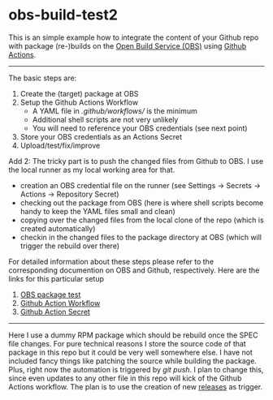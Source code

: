 # obs-build-test2
This is an simple example how to integrate the content of your Github repo with package (re-)builds on the [Open Build Service (OBS)](https://build.opensuse.org/) using [Github Actions](https://github.com/features/actions).

---

The basic steps are:

1. Create the (target) package at OBS
2. Setup the Github Actions Workflow
   - A YAML file in *.github/workflows/* is the minimum
   - Additional shell scripts are not very unlikely
   - You will need to reference your OBS credentials (see next point)
3. Store your OBS credentials as an Actions Secret
4. Upload/test/fix/improve

Add 2: The tricky part is to push the changed files from Github to OBS. I use the local runner as my local working area for that.

- creation an OBS credential file on the runner (see Settings -> Secrets -> Actions -> Repository Secret)
- checking out the package from OBS (here is where shell scripts become handy to keep the YAML files small and clean)
- copying over the changed files from the local clone of the repo (which is created automatically)
- checkin in the changed files to the package directory at OBS (which will trigger the rebuild over there)

For detailed information about these steps please refer to the corresponding documention on OBS and Github, respectively. Here are the links for this particular setup

1. [OBS package test](https://build.opensuse.org/package/show/home:useidel/test)
2. [Github Action Workflow](https://github.com/useidel/obs-build-test2/actions/workflows/rpmbuild_obs.yml)
3. [Github Action Secret](https://github.com/useidel/obs-build-test2/settings/secrets/actions)

---

Here I use a dummy RPM package which should be rebuild once the SPEC file changes. For pure technical reasons I store the source code of that package in this repo but it could be very well somewhere else. I have not included fancy things like patching the source while building the package. Plus, right now the automation is triggered by *git push*. I plan to change this, since even updates to any other file in this repo will kick of the Github Actions workflow. The plan is to use the creation of new [releases](https://docs.github.com/en/repositories/releasing-projects-on-github/managing-releases-in-a-repository) as trigger.

